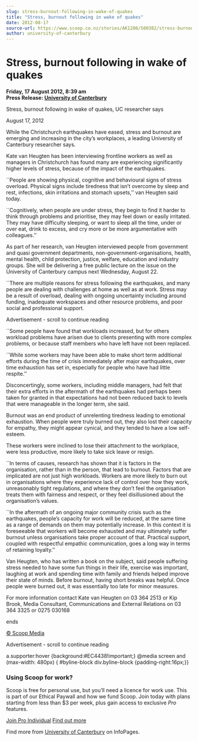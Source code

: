 ```yaml
---
slug: stress-burnout-following-in-wake-of-quakes
title: "Stress, burnout following in wake of quakes"
date: 2012-08-17
source-url: https://www.scoop.co.nz/stories/AK1208/S00382/stress-burnout-following-in-wake-of-quakes.htm
author: university-of-canterbury
---
```

Stress, burnout following in wake of quakes
===========================================

**Friday, 17 August 2012, 8:39 am**  
**Press Release: [University of Canterbury](https://info.scoop.co.nz/University_of_Canterbury)**

Stress, burnout following in wake of quakes, UC researcher says

August 17, 2012

While the Christchurch earthquakes have eased, stress and burnout are emerging and increasing in the city’s workplaces, a leading University of Canterbury researcher says.

Kate van Heugten has been interviewing frontline workers as well as managers in Christchurch has found many are experiencing significantly higher levels of stress, because of the impact of the earthquakes.

\`\`People are showing physical, cognitive and behavioural signs of stress overload. Physical signs include tiredness that isn’t overcome by sleep and rest, infections, skin irritations and stomach upsets,’’ van Heugten said today.

\`\`Cognitively, when people are under stress, they begin to find it harder to think through problems and prioritise, they may feel down or easily irritated. They may have difficulty sleeping, or want to sleep all the time, under or over eat, drink to excess, and cry more or be more argumentative with colleagues.’’

As part of her research, van Heugten interviewed people from government and quasi government departments, non-government-organisations, health, mental health, child protection, justice, welfare, education and industry groups. She will be delivering a free public lecture on the issue on the University of Canterbury campus next Wednesday, August 22.

\`\`There are multiple reasons for stress following the earthquakes, and many people are dealing with challenges at home as well as at work. Stress may be a result of overload, dealing with ongoing uncertainty including around funding, inadequate workspaces and other resource problems, and poor social and professional support.

Advertisement - scroll to continue reading





\`\`Some people have found that workloads increased, but for others workload problems have arisen due to clients presenting with more complex problems, or because staff members who have left have not been replaced.

\`\`While some workers may have been able to make short term additional efforts during the time of crisis immediately after major earthquakes, over time exhaustion has set in, especially for people who have had little respite.’’

Disconcertingly, some workers, including middle managers, had felt that their extra efforts in the aftermath of the earthquakes had perhaps been taken for granted in that expectations had not been reduced back to levels that were manageable in the longer term, she said.

Burnout was an end product of unrelenting tiredness leading to emotional exhaustion. When people were truly burned out, they also lost their capacity for empathy, they might appear cynical, and they tended to have a low self-esteem.

These workers were inclined to lose their attachment to the workplace, were less productive, more likely to take sick leave or resign.

\`\`In terms of causes, research has shown that it is factors in the organisation, rather than in the person, that lead to burnout. Factors that are implicated are not just high workloads. Workers are more likely to burn out in organisations where they experience lack of control over how they work, unreasonably tight regulations, and where they don’t feel the organisation treats them with fairness and respect, or they feel disillusioned about the organisation’s values.

\`\`In the aftermath of an ongoing major community crisis such as the earthquakes, people’s capacity for work will be reduced, at the same time as a range of demands on them may potentially increase. In this context it is foreseeable that workers will become exhausted and may ultimately suffer burnout unless organisations take proper account of that. Practical support, coupled with respectful empathic communication, goes a long way in terms of retaining loyalty.’’

Van Heugten, who has written a book on the subject, said people suffering stress needed to have some fun things in their life, exercise was important, laughing at work and spending time with family and friends helped improve their state of minds. Before burnout, having short breaks was helpful. Once people were burned out, it was essentially too late for minor measures.

For more information contact Kate van Heugten on 03 364 2513 or Kip Brook, Media Consultant, Communications and External Relations on 03 364 3325 or 0275 030168

ends

[© Scoop Media](http://www.scoop.co.nz/about/terms.html)  

Advertisement - scroll to continue reading



a.supporter:hover {background:#EC4438!important;} @media screen and (max-width: 480px) { #byline-block div.byline-block {padding-right:16px;}}

### Using Scoop for work?

Scoop is free for personal use, but you’ll need a licence for work use. This is part of our Ethical Paywall and how we fund Scoop. Join today with plans starting from less than $3 per week, plus gain access to exclusive _Pro_ features.  
  
[Join Pro Individual](https://pro.scoop.co.nz/Individual/?from=ProIn24) [Find out more](https://pro.scoop.co.nz/using-scoop-for-work/?from=ProIn24)

Find more from [University of Canterbury](https://info.scoop.co.nz/University_of_Canterbury) on InfoPages.